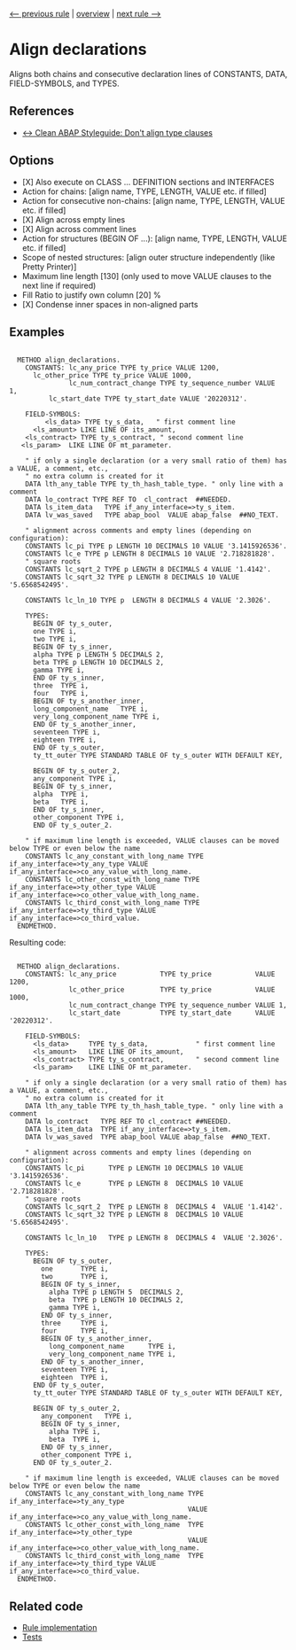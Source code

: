 [<-- previous rule](AlignAliasesForRule.md) | [overview](../rules.md) | [next rule -->](AlignAssignmentsRule.md)

# Align declarations

Aligns both chains and consecutive declaration lines of CONSTANTS, DATA, FIELD-SYMBOLS, and TYPES.

## References

* [<-> Clean ABAP Styleguide: Don't align type clauses](https://github.com/SAP/styleguides/blob/main/clean-abap/CleanABAP.md#dont-align-type-clauses)

## Options

* \[X\] Also execute on CLASS ... DEFINITION sections and INTERFACES
* Action for chains: \[align name, TYPE, LENGTH, VALUE etc. if filled\]
* Action for consecutive non-chains: \[align name, TYPE, LENGTH, VALUE etc. if filled\]
* \[X\] Align across empty lines
* \[X\] Align across comment lines
* Action for structures \(BEGIN OF ...\): \[align name, TYPE, LENGTH, VALUE etc. if filled\]
* Scope of nested structures: \[align outer structure independently \(like Pretty Printer\)\]
* Maximum line length \[130\] \(only used to move VALUE clauses to the next line if required\)
* Fill Ratio to justify own column \[20\] %
* \[X\] Condense inner spaces in non-aligned parts

## Examples


```ABAP

  METHOD align_declarations.
    CONSTANTS: lc_any_price TYPE ty_price VALUE 1200,
      lc_other_price TYPE ty_price VALUE 1000,
               lc_num_contract_change TYPE ty_sequence_number VALUE    1,
          lc_start_date TYPE ty_start_date VALUE '20220312'.

    FIELD-SYMBOLS: 
         <ls_data> TYPE ty_s_data,   " first comment line
      <ls_amount> LIKE LINE OF its_amount,
    <ls_contract> TYPE ty_s_contract, " second comment line
   <ls_param>  LIKE LINE OF mt_parameter.

    " if only a single declaration (or a very small ratio of them) has a VALUE, a comment, etc.,
    " no extra column is created for it
    DATA lth_any_table TYPE ty_th_hash_table_type. " only line with a comment
    DATA lo_contract TYPE REF TO  cl_contract  ##NEEDED.
    DATA ls_item_data   TYPE if_any_interface=>ty_s_item.
    DATA lv_was_saved   TYPE abap_bool  VALUE abap_false  ##NO_TEXT.

    " alignment across comments and empty lines (depending on configuration):
    CONSTANTS lc_pi TYPE p LENGTH 10 DECIMALS 10 VALUE '3.1415926536'.
    CONSTANTS lc_e TYPE p LENGTH 8 DECIMALS 10 VALUE '2.718281828'.
    " square roots
    CONSTANTS lc_sqrt_2 TYPE p LENGTH 8 DECIMALS 4 VALUE '1.4142'.
    CONSTANTS lc_sqrt_32 TYPE p LENGTH 8 DECIMALS 10 VALUE '5.6568542495'.

    CONSTANTS lc_ln_10 TYPE p  LENGTH 8 DECIMALS 4 VALUE '2.3026'.

    TYPES:
      BEGIN OF ty_s_outer,
      one TYPE i,
      two TYPE i,
      BEGIN OF ty_s_inner,
      alpha TYPE p LENGTH 5 DECIMALS 2,
      beta TYPE p LENGTH 10 DECIMALS 2,
      gamma TYPE i,
      END OF ty_s_inner,
      three  TYPE i,
      four   TYPE i,
      BEGIN OF ty_s_another_inner,
      long_component_name   TYPE i,
      very_long_component_name TYPE i,
      END OF ty_s_another_inner,
      seventeen TYPE i,
      eighteen TYPE i,
      END OF ty_s_outer,
      ty_tt_outer TYPE STANDARD TABLE OF ty_s_outer WITH DEFAULT KEY,

      BEGIN OF ty_s_outer_2,
      any_component TYPE i,
      BEGIN OF ty_s_inner,
      alpha  TYPE i,
      beta   TYPE i,
      END OF ty_s_inner,
      other_component TYPE i,
      END OF ty_s_outer_2.

    " if maximum line length is exceeded, VALUE clauses can be moved below TYPE or even below the name
    CONSTANTS lc_any_constant_with_long_name TYPE if_any_interface=>ty_any_type VALUE if_any_interface=>co_any_value_with_long_name.
    CONSTANTS lc_other_const_with_long_name TYPE if_any_interface=>ty_other_type VALUE if_any_interface=>co_other_value_with_long_name.
    CONSTANTS lc_third_const_with_long_name TYPE if_any_interface=>ty_third_type VALUE if_any_interface=>co_third_value.
  ENDMETHOD.
```

Resulting code:

```ABAP

  METHOD align_declarations.
    CONSTANTS: lc_any_price           TYPE ty_price           VALUE 1200,
               lc_other_price         TYPE ty_price           VALUE 1000,
               lc_num_contract_change TYPE ty_sequence_number VALUE 1,
               lc_start_date          TYPE ty_start_date      VALUE '20220312'.

    FIELD-SYMBOLS:
      <ls_data>     TYPE ty_s_data,            " first comment line
      <ls_amount>   LIKE LINE OF its_amount,
      <ls_contract> TYPE ty_s_contract,        " second comment line
      <ls_param>    LIKE LINE OF mt_parameter.

    " if only a single declaration (or a very small ratio of them) has a VALUE, a comment, etc.,
    " no extra column is created for it
    DATA lth_any_table TYPE ty_th_hash_table_type. " only line with a comment
    DATA lo_contract   TYPE REF TO cl_contract ##NEEDED.
    DATA ls_item_data  TYPE if_any_interface=>ty_s_item.
    DATA lv_was_saved  TYPE abap_bool VALUE abap_false  ##NO_TEXT.

    " alignment across comments and empty lines (depending on configuration):
    CONSTANTS lc_pi      TYPE p LENGTH 10 DECIMALS 10 VALUE '3.1415926536'.
    CONSTANTS lc_e       TYPE p LENGTH 8  DECIMALS 10 VALUE '2.718281828'.
    " square roots
    CONSTANTS lc_sqrt_2  TYPE p LENGTH 8  DECIMALS 4  VALUE '1.4142'.
    CONSTANTS lc_sqrt_32 TYPE p LENGTH 8  DECIMALS 10 VALUE '5.6568542495'.

    CONSTANTS lc_ln_10   TYPE p LENGTH 8  DECIMALS 4  VALUE '2.3026'.

    TYPES:
      BEGIN OF ty_s_outer,
        one       TYPE i,
        two       TYPE i,
        BEGIN OF ty_s_inner,
          alpha TYPE p LENGTH 5  DECIMALS 2,
          beta  TYPE p LENGTH 10 DECIMALS 2,
          gamma TYPE i,
        END OF ty_s_inner,
        three     TYPE i,
        four      TYPE i,
        BEGIN OF ty_s_another_inner,
          long_component_name      TYPE i,
          very_long_component_name TYPE i,
        END OF ty_s_another_inner,
        seventeen TYPE i,
        eighteen  TYPE i,
      END OF ty_s_outer,
      ty_tt_outer TYPE STANDARD TABLE OF ty_s_outer WITH DEFAULT KEY,

      BEGIN OF ty_s_outer_2,
        any_component   TYPE i,
        BEGIN OF ty_s_inner,
          alpha TYPE i,
          beta  TYPE i,
        END OF ty_s_inner,
        other_component TYPE i,
      END OF ty_s_outer_2.

    " if maximum line length is exceeded, VALUE clauses can be moved below TYPE or even below the name
    CONSTANTS lc_any_constant_with_long_name TYPE if_any_interface=>ty_any_type
                                             VALUE if_any_interface=>co_any_value_with_long_name.
    CONSTANTS lc_other_const_with_long_name  TYPE if_any_interface=>ty_other_type
                                             VALUE if_any_interface=>co_other_value_with_long_name.
    CONSTANTS lc_third_const_with_long_name  TYPE if_any_interface=>ty_third_type VALUE if_any_interface=>co_third_value.
  ENDMETHOD.
```

## Related code

* [Rule implementation](../../com.sap.adt.abapcleaner/src/com/sap/adt/abapcleaner/rules/alignment/AlignDeclarationsRule.java)
* [Tests](../../test/com.sap.adt.abapcleaner.test/src/com/sap/adt/abapcleaner/rules/alignment/AlignDeclarationsTest.java)

